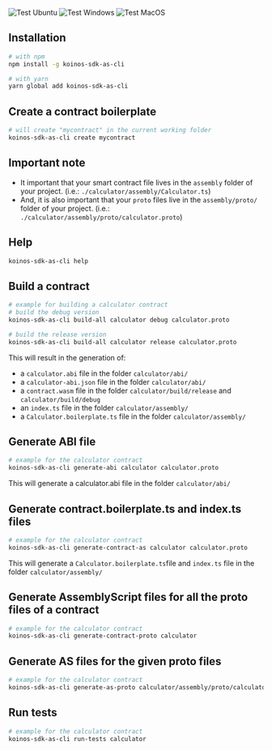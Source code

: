 ![Test Ubuntu](https://github.com/roaminroe/koinos-sdk-as-cli/actions/workflows/test-ubuntu.yml/badge.svg)
![Test Windows](https://github.com/roaminroe/koinos-sdk-as-cli/actions/workflows/test-windows.yml/badge.svg)
![Test MacOS](https://github.com/roaminroe/koinos-sdk-as-cli/actions/workflows/test-macos.yml/badge.svg)


## Installation

```sh
# with npm
npm install -g koinos-sdk-as-cli

# with yarn
yarn global add koinos-sdk-as-cli
```

## Create a contract boilerplate
```sh
# will create "mycontract" in the current working folder
koinos-sdk-as-cli create mycontract
```

## Important note
- It important that your smart contract file lives in the `assembly` folder of your project. (i.e.: `./calculator/assembly/Calculator.ts`)
- And, it is also important that your `proto` files live in the `assembly/proto/` folder of your project. (i.e.: `./calculator/assembly/proto/calculator.proto`)

## Help
```sh
koinos-sdk-as-cli help
```
## Build a contract
```sh
# example for building a calculator contract
# build the debug version
koinos-sdk-as-cli build-all calculator debug calculator.proto 

# build the release version
koinos-sdk-as-cli build-all calculator release calculator.proto 
```

This will result in the generation of:

- a `calculator.abi` file in the folder `calculator/abi/`
- a `calculator-abi.json` file in the folder `calculator/abi/`
- a `contract.wasm` file in the folder `calculator/build/release` and `calculator/build/debug`
- an `index.ts` file in the folder `calculator/assembly/`
- a `Calculator.boilerplate.ts` file in the folder `calculator/assembly/`
  
## Generate ABI file
```sh
# example for the calculator contract
koinos-sdk-as-cli generate-abi calculator calculator.proto
```
This will generate a calculator.abi file in the folder `calculator/abi/`

## Generate contract.boilerplate.ts and index.ts files
```sh
# example for the calculator contract
koinos-sdk-as-cli generate-contract-as calculator calculator.proto
```

This will generate a `Calculator.boilerplate.ts`file and `index.ts` file in the folder `calculator/assembly/`

## Generate AssemblyScript files for all the proto files of a contract
```sh
# example for the calculator contract
koinos-sdk-as-cli generate-contract-proto calculator
```

## Generate AS files for the given proto files
```sh
# example for the calculator contract
koinos-sdk-as-cli generate-as-proto calculator/assembly/proto/calculator.proto
```

## Run tests
```sh
# example for the calculator contract
koinos-sdk-as-cli run-tests calculator
```